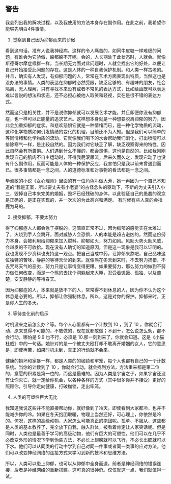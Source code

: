 ## 警告

我会列出我的解决过程，以及我使用的方法本身存在副作用。在此之前，我希望你能够先明白4件事情。

1. 觉察到自己因为抑郁而来的骄傲

看到这句话，准有人说我神经病。这样的令人痛苦的，如同牛皮糖一样难缠的问题，有谁会为它骄傲，躲都躲不开呢。会的，人长期处于此状态时，人就会。就像斯德哥尔摩症候群一样，当长期无力面对此问题时，人就会找出它的好处，以便让自己开始接受此问题的存在。这是人体的一种自我保护机制。和人类一样古老的。并且，确实有人发现，有抑郁问题的人，常常在艺术方面表现出特质，当然这也是没办法的事情。人类的表达在抑郁时必然受限，缺乏足够的、有趣味的朋友，社会隔离，无人理解，只有寻找本来没有或者不常见的表达方式，比如绘画既可以表达难以言说的想法和状态，还不必担心被他人取笑和轻视，实在是很不错的表达方式。

然而这只是相关性，并不是说你抑郁就可以发展艺术才能，并且即便你没有抑郁症，也一样可以正能量的追求艺术。这样想本身就是一种想要脱离抑郁的努力，因此会加重抑郁的症状。和悲欢怒惧它就是一种情绪而已，是一种化学物质的流动，这种化学物质如何引发情绪的变化的机理，目前还不为人知。但是我们可以简单的等同情绪和化学物质的流动，它就像我们喝下的水会帮助我们消化，打出喷嚏可以排除寒气一样，是比较自然的。因为我们对它缺乏了解，缺乏观察得来的特性，因此自然会有所畏惧。人们遇到什么不懂的，都会畏惧，这也是自然的。比如我刚刚发现自己的肌肉不自主运动时，吓得我屁滚尿流，后来久而久之，发现它动了也没有什么副作用，反而可能是人体的一种保护反应，我害怕只是我以前未曾遇到而已。很多事情都是一念之间，人的道德标准和对事物的看法都是一念之间。

毕淑敏的小说《女心理师》里面的有一位角色叫做大芳，她一再因为一个自己不知道的“我是正室，所以要丈夫有小老婆”的古怪念头的驱动下，不断的为丈夫引入小三，毁掉自己本来完美的婚姻，毁坏已经残破的身体，以此验证自己的愚蠢的观念是正确的，是正在实现的，并一次次的为此高兴和满足。 有时候有些人真的会指鹿为马的。

2. 接受抑郁，不要太努力

得了抑郁症人人都会急于摆脱的。这简直正常不过，因为抑郁的感觉实在太难过了，火烧到手人会跳开，面对威胁人会恐惧，人的本能是趋吉避凶的。然而这份努力本身，会被利用给抑郁来加入燃料。抑郁如火，努力如风。风助火势火助风威，会越发的不可收拾。现在没有人确切的知道原因，但是这一现象是我可以证明的。我也发现不少资料也支持这一观点。把自己当成中药，让抑郁来熬吧，自己品味这位独特的苦味，静静的等待天命的到来。就像熊在冬天到来时，不去努力捕猎，不去咒骂天气的恶劣，努力只是让事情变得更糟。如果要努力，那么努力的做到不努力做任何改变，而是一个熊的去找个洞躲起来大睡，忍受着饥饿、孤独、以及苦楚，安安静静的等待春天。

因为抑郁症的人，本来就是放不下的人，常常得不到休息的人，因为你不认为这个休息是必要的。所以，抑郁让你强制休息。所以，这是对你的保护。抑郁来时，正是你人生的冬天。

3. 等待变化前的启示

时机没来之前怎么办？等。每个人心里都有一个计数到 10 ，到了 10 ，你就会行动，原来觉得不可能的，不敢做的，现在就都敢做；不到十，怎么说怎么劝，都不会行动，哪怕是 9.9 也不行，必须是 10.那一刻到来了，你就会知道。这是《小猫杜威》中的一句话。她针对的是一个被丈夫殴打却不敢离开婚姻的女人，它的意思是，即使再苦，如果时机未到，真正的行动就不会来。 

健康的损坏和家暴一样，都是人类的的枷锁和牢笼，每个人也都有自己的一个计数系统。当你的计数到了 10 ，你就会行动，就会找到方法，方法重来都是第二位的，意愿的积累是第一位的，而这是最难的。因为人类是宇宙之子，如果宇宙还没有让你灭亡，就一定给你机会，以各种各样的方式（其中很多你并不接受）更好的照顾你，引导你走向健康，打破枷锁，走出牢笼。 

4. 人类的可塑性巨大无比

我知道我说这些并不能直接帮助你，就好像到了冷天，即使看到大家都冷，也并不能减少你的冷。如果在冬天抱团取暖，物理上当然还好，可心理上，你依然是冷的。何况，这样的高级动物，大家怎么可能真正的抱团呢。孤单、不服从，这些都是人类的基本教养了，完全放下自我，融入群体，被看着肯定让人家笑话呢。但是同时，人类也是最善于学习的高级动物，他们有巨大的可塑性，他们可以在几乎不必改变外形的情况下学到伪装方法，不必长上翅膀就可以飞行，不必长出腮就可以下水。他们可以从同类的行动中学到自己对同一件事或者同一类事的应对方法。他们可以改变神经网络的连接方式来学习到新的技术和思维方法。

所以，人类可以患上抑郁，也可以从抑郁中全身而退。前者是神经网络的错误连接，后者是神经网络的重新搭建。这可真的很神奇。仅仅就这一点，我们就值得一试。





